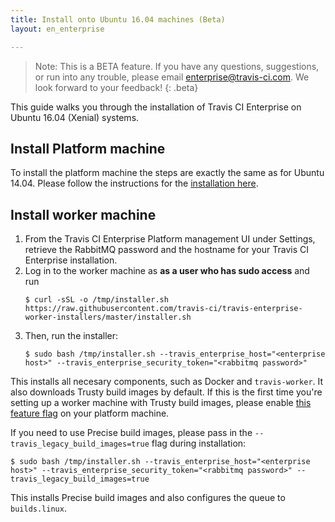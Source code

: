 ```yaml
---
title: Install onto Ubuntu 16.04 machines (Beta)
layout: en_enterprise

---
```


> Note: This is a BETA feature. If you have any questions, suggestions, or run into any trouble, please email [enterprise@travis-ci.com](mailto:enterprise@travis-ci.com?subject=Install%20on%20Xenial). We look forward to your feedback!
{: .beta}

This guide walks you through the installation of Travis CI Enterprise on Ubuntu 16.04 (Xenial) systems.

## Install Platform machine

To install the platform machine the steps are exactly the same as for Ubuntu 14.04.
Please follow the instructions for the [installation here](/user/enterprise/installation#Setting-up-the-Travis-CI-Enterprise-Platform).

## Install worker machine

1. From the Travis CI Enterprise Platform management UI under Settings, retrieve the RabbitMQ password and the hostname for your Travis CI Enterprise installation.
1. Log in to the worker machine as **as a user who has sudo access** and run
    ```
    $ curl -sSL -o /tmp/installer.sh https://raw.githubusercontent.com/travis-ci/travis-enterprise-worker-installers/master/installer.sh
    ```
1. Then, run the installer:
    ```
    $ sudo bash /tmp/installer.sh --travis_enterprise_host="<enterprise host>" --travis_enterprise_security_token="<rabbitmq password>"
    ```

This installs all necesary components, such as Docker and `travis-worker`. It also downloads Trusty build images by default. If this is the first time you're setting up a worker machine with Trusty build images, please enable [this feature flag](/user/enterprise/trusty#Enabling-the-Trusty-Beta-Feature-Flag) on your platform machine.

If you need to use Precise build images, please pass in the `--travis_legacy_build_images=true` flag during installation:

```
$ sudo bash /tmp/installer.sh --travis_enterprise_host="<enterprise host>" --travis_enterprise_security_token="<rabbitmq password>" --travis_legacy_build_images=true
```

This installs Precise build images and also configures the queue to `builds.linux`.